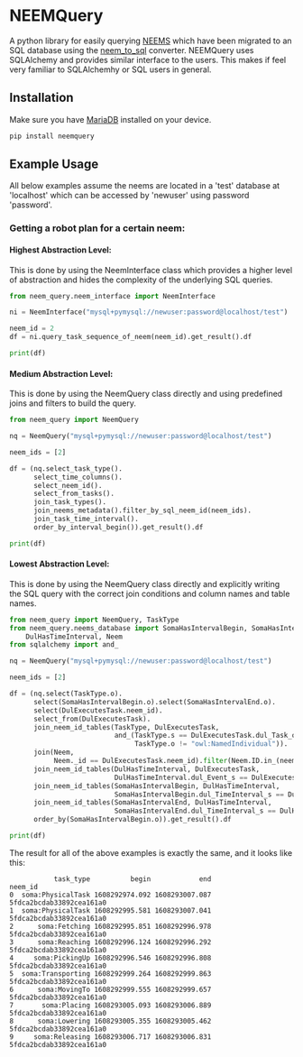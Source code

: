 # NEEMQuery

A python library for easily querying [NEEMS](https://ease-crc.github.io/soma/owl/1.1.0/NEEM-Handbook.pdf) which have
been migrated to an SQL database using the [neem_to_sql](https://github.com/AbdelrhmanBassiouny/neem_to_sql) converter.
NEEMQuery uses SQLAlchemy and provides similar interface to the users. This makes if feel very familiar to SQLAlchemhy
or SQL users in general.

## Installation

Make sure you have [MariaDB](https://www.digitalocean.com/community/tutorials/how-to-install-mariadb-on-ubuntu-20-04) installed on your device.

```bash
pip install neemquery
```

## Example Usage

All below examples assume the neems are located in a 'test' database at 'localhost' which can be accessed by 'newuser'
using password 'password'.

### Getting a robot plan for a certain neem:

#### Highest Abstraction Level:

This is done by using the NeemInterface class which provides a higher level of abstraction and hides the complexity of
the underlying SQL queries.

```Python
from neem_query.neem_interface import NeemInterface

ni = NeemInterface("mysql+pymysql://newuser:password@localhost/test")

neem_id = 2
df = ni.query_task_sequence_of_neem(neem_id).get_result().df

print(df)
```

#### Medium Abstraction Level:

This is done by using the NeemQuery class directly and using predefined joins and filters to build the query.

```Python
from neem_query import NeemQuery

nq = NeemQuery("mysql+pymysql://newuser:password@localhost/test")

neem_ids = [2]

df = (nq.select_task_type().
      select_time_columns().
      select_neem_id().
      select_from_tasks().
      join_task_types().
      join_neems_metadata().filter_by_sql_neem_id(neem_ids).
      join_task_time_interval().
      order_by_interval_begin()).get_result().df

print(df)
```

#### Lowest Abstraction Level:

This is done by using the NeemQuery class directly and explicitly writing the SQL query with the correct join conditions
and column names and table names.

```Python
from neem_query import NeemQuery, TaskType
from neem_query.neems_database import SomaHasIntervalBegin, SomaHasIntervalEnd, DulExecutesTask,\
    DulHasTimeInterval, Neem
from sqlalchemy import and_

nq = NeemQuery("mysql+pymysql://newuser:password@localhost/test")

neem_ids = [2]

df = (nq.select(TaskType.o).
      select(SomaHasIntervalBegin.o).select(SomaHasIntervalEnd.o).
      select(DulExecutesTask.neem_id).
      select_from(DulExecutesTask).
      join_neem_id_tables(TaskType, DulExecutesTask,
                          and_(TaskType.s == DulExecutesTask.dul_Task_o,
                               TaskType.o != "owl:NamedIndividual")).
      join(Neem,
           Neem._id == DulExecutesTask.neem_id).filter(Neem.ID.in_(neem_ids)).
      join_neem_id_tables(DulHasTimeInterval, DulExecutesTask,
                          DulHasTimeInterval.dul_Event_s == DulExecutesTask.dul_Action_s).
      join_neem_id_tables(SomaHasIntervalBegin, DulHasTimeInterval,
                          SomaHasIntervalBegin.dul_TimeInterval_s == DulHasTimeInterval.dul_TimeInterval_o).
      join_neem_id_tables(SomaHasIntervalEnd, DulHasTimeInterval,
                          SomaHasIntervalEnd.dul_TimeInterval_s == DulHasTimeInterval.dul_TimeInterval_o).
      order_by(SomaHasIntervalBegin.o)).get_result().df

print(df)
```

The result for all of the above examples is exactly the same,
and it looks like this:

```
           task_type          begin            end                   neem_id
0  soma:PhysicalTask 1608292974.092 1608293007.087  5fdca2bcdab33892cea161a0
1  soma:PhysicalTask 1608292995.581 1608293007.041  5fdca2bcdab33892cea161a0
2      soma:Fetching 1608292995.851 1608292996.978  5fdca2bcdab33892cea161a0
3      soma:Reaching 1608292996.124 1608292996.292  5fdca2bcdab33892cea161a0
4     soma:PickingUp 1608292996.546 1608292996.808  5fdca2bcdab33892cea161a0
5  soma:Transporting 1608292999.264 1608292999.863  5fdca2bcdab33892cea161a0
6      soma:MovingTo 1608292999.555 1608292999.657  5fdca2bcdab33892cea161a0
7       soma:Placing 1608293005.093 1608293006.889  5fdca2bcdab33892cea161a0
8      soma:Lowering 1608293005.355 1608293005.462  5fdca2bcdab33892cea161a0
9     soma:Releasing 1608293006.717 1608293006.831  5fdca2bcdab33892cea161a0
```
